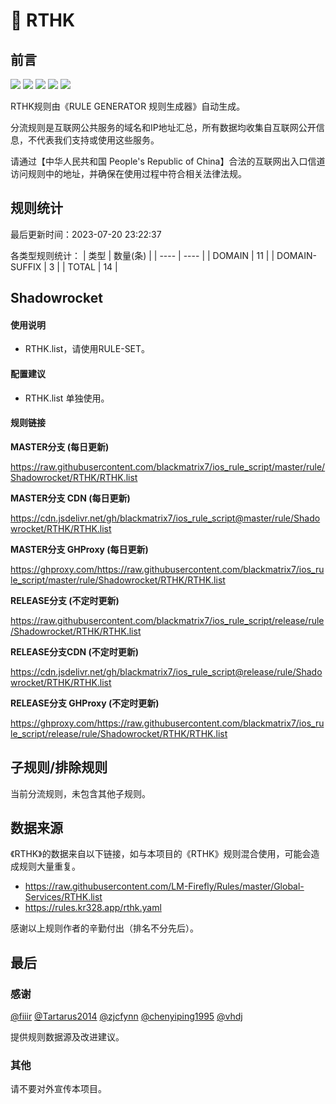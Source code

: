 # 🧸 RTHK

## 前言

![](https://shields.io/badge/-移除重复规则-ff69b4) ![](https://shields.io/badge/-DOMAIN与DOMAIN--SUFFIX合并-green) ![](https://shields.io/badge/-DOMAIN--SUFFIX间合并-critical) ![](https://shields.io/badge/-DOMAIN--SUFFIX与DOMAIN--KEYWORD合并-blue) ![](https://shields.io/badge/-IP--CIDR(6)合并-blueviolet) 

RTHK规则由《RULE GENERATOR 规则生成器》自动生成。

分流规则是互联网公共服务的域名和IP地址汇总，所有数据均收集自互联网公开信息，不代表我们支持或使用这些服务。

请通过【中华人民共和国 People's Republic of China】合法的互联网出入口信道访问规则中的地址，并确保在使用过程中符合相关法律法规。

## 规则统计

最后更新时间：2023-07-20 23:22:37

各类型规则统计：
| 类型 | 数量(条)  | 
| ---- | ----  |
| DOMAIN | 11  | 
| DOMAIN-SUFFIX | 3  | 
| TOTAL | 14  | 


## Shadowrocket 

#### 使用说明
- RTHK.list，请使用RULE-SET。

#### 配置建议
- RTHK.list 单独使用。

#### 规则链接
**MASTER分支 (每日更新)**

https://raw.githubusercontent.com/blackmatrix7/ios_rule_script/master/rule/Shadowrocket/RTHK/RTHK.list

**MASTER分支 CDN (每日更新)**

https://cdn.jsdelivr.net/gh/blackmatrix7/ios_rule_script@master/rule/Shadowrocket/RTHK/RTHK.list

**MASTER分支 GHProxy (每日更新)**

https://ghproxy.com/https://raw.githubusercontent.com/blackmatrix7/ios_rule_script/master/rule/Shadowrocket/RTHK/RTHK.list

**RELEASE分支 (不定时更新)**

https://raw.githubusercontent.com/blackmatrix7/ios_rule_script/release/rule/Shadowrocket/RTHK/RTHK.list

**RELEASE分支CDN (不定时更新)**

https://cdn.jsdelivr.net/gh/blackmatrix7/ios_rule_script@release/rule/Shadowrocket/RTHK/RTHK.list

**RELEASE分支 GHProxy (不定时更新)**

https://ghproxy.com/https://raw.githubusercontent.com/blackmatrix7/ios_rule_script/release/rule/Shadowrocket/RTHK/RTHK.list

## 子规则/排除规则


当前分流规则，未包含其他子规则。

## 数据来源

《RTHK》的数据来自以下链接，如与本项目的《RTHK》规则混合使用，可能会造成规则大量重复。

- https://raw.githubusercontent.com/LM-Firefly/Rules/master/Global-Services/RTHK.list
- https://rules.kr328.app/rthk.yaml


感谢以上规则作者的辛勤付出（排名不分先后）。

## 最后

### 感谢

[@fiiir](https://github.com/fiiir) [@Tartarus2014](https://github.com/Tartarus2014) [@zjcfynn](https://github.com/zjcfynn) [@chenyiping1995](https://github.com/chenyiping1995) [@vhdj](https://github.com/vhdj)

提供规则数据源及改进建议。

### 其他

请不要对外宣传本项目。